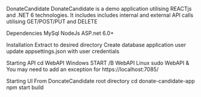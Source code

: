 DonateCandidate
DonateCandidate is a demo application utilising REACTjs and .NET 6 technologies.  It includes includes internal and external API calls utilising GET/POST/PUT and DELETE

Dependencies
	MySql
	NodeJs
	ASP.net 6.0+
	
Installation
	Extract to desired directory
	Create database application user
	update appsettings.json with user credentials
	
Starting API
	cd WebAPI
	Windows
		START /B WebAPI
	Linux
		sudo WebAPI &
	You may need to add an exception for https://localhost:7085/ 

Starting UI
	From DoncateCandidate root directory
	cd donate-candidate-app
	npm start build
	
 